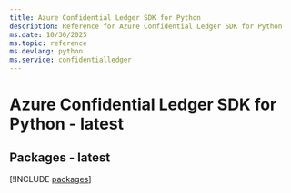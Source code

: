 ```yaml
---
title: Azure Confidential Ledger SDK for Python
description: Reference for Azure Confidential Ledger SDK for Python
ms.date: 10/30/2025
ms.topic: reference
ms.devlang: python
ms.service: confidentialledger
---
```

# Azure Confidential Ledger SDK for Python - latest
## Packages - latest
[!INCLUDE [packages](confidential-ledger-index.md)]